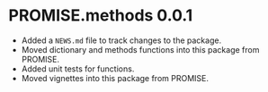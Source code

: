 # PROMISE.methods 0.0.1

* Added a `NEWS.md` file to track changes to the package.
* Moved dictionary and methods functions into this package from PROMISE.
* Added unit tests for functions.
* Moved vignettes into this package from PROMISE.

